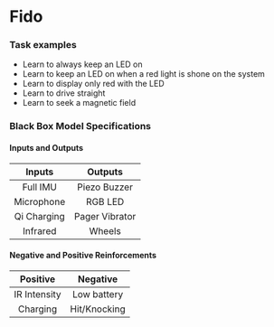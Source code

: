 # Fido

### Task examples
 * Learn to always keep an LED on
 * Learn to keep an LED on when a red light is shone on the system
 * Learn to display only red with the LED
 * Learn to drive straight
 * Learn to seek a magnetic field
 

### Black Box Model Specifications

#### Inputs and Outputs

| Inputs       | Outputs         |
|:------------:|:---------------:|
| Full IMU     | Piezo Buzzer    |
| Microphone   | RGB LED         |
| Qi Charging  | Pager Vibrator  |
| Infrared     | Wheels          |

#### Negative and Positive Reinforcements

| Positive     | Negative     |
|:------------:|:------------:|
| IR Intensity | Low battery  |
| Charging     | Hit/Knocking |
